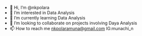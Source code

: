 - 👋 Hi, I’m @nkpolara
- 👀 I’m interested in Data Analysis
- 🌱 I’m currently learning Data Analysis 
- 💞️ I’m looking to collaborate on projects involving Daya Analysis 
- 📫 How to reach me nkpolaramuna@gmail.com IG:munachi_n


<!---
nkpolara/nkpolara is a ✨ special ✨ repository because its `README.md` (this file) appears on your GitHub profile.
You can click the Preview link to take a look at your changes.
--->
